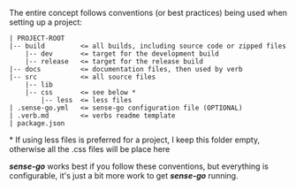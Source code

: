 The entire concept follows conventions (or best practices) being used when setting up a project:

```
| PROJECT-ROOT
|-- build         <= all builds, including source code or zipped files
    |-- dev       <= target for the development build
    |-- release   <= target for the release build
|-- docs          <= documentation files, then used by verb
|-- src           <= all source files
    |-- lib
    |-- css	      <= see below *
        |-- less  <= less files
| .sense-go.yml   <= sense-go configuration file (OPTIONAL)
| .verb.md        <= verbs readme template
| package.json
```

\* If using less files is preferred for a project, I keep this folder empty, otherwise all the .css files will be place here

***sense-go*** works best if you follow these conventions, but everything is configurable, it's just a bit more work to get ***sense-go*** running.
